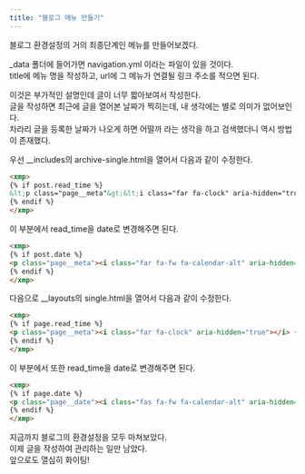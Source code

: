 ```yaml
---
title: "블로그 메뉴 만들기"
---
```


블로그 환경설정의 거의 최종단계인 메뉴를 만들어보겠다.  

_data 폴더에 들어가면 navigation.yml 이라는 파일이 있을 것이다.  
title에 메뉴 명을 작성하고, url에 그 메뉴가 연결될 링크 주소를 적으면 된다.  



이것은 부가적인 설명인데 글이 너무 짧아보여서 작성한다.  
글을 작성하면 최근에 글을 열어본 날짜가 찍히는데, 내 생각에는 별로 의미가 없어보인다.  
차라리 글을 등록한 날짜가 나오게 하면 어떨까 라는 생각을 하고 검색했더니 역시 방법이 존재했다.  

우선 __includes의 archive-single.html을 열어서 다음과 같이 수정한다.  
```html
<xmp>
{% if post.read_time %}
&lt;p class="page__meta"&gt;&lt;i class="far fa-clock" aria-hidden="true"&gt;&lt;/i&gt; {% include read-time.html %}&lt;/p&gt;
{% endif %}
</xmp>
```
이 부분에서 read_time을 date로 변경해주면 된다.  
```html
<xmp>
{% if post.date %}
<p class="page__meta"><i class="far fa-fw fa-calendar-alt" aria-hidden="true"></i> {{ post.date | date: "%B %d %Y" }}</p>
{% endif %}
</xmp>
```

다음으로 __layouts의 single.html을 열어서 다음과 같이 수정한다.  
```html
<xmp>
{% if page.read_time %}
<p class="page__meta"><i class="far fa-clock" aria-hidden="true"></i> {% include read-time.html %}</p>
{% endif %}
</xmp>
```
이 부분에서 또한 read_time을 date로 변경해주면 된다.  
```html
<xmp>
{% if page.date %}
<p class="page__date"><i class="fas fa-fw fa-calendar-alt" aria-hidden="true"></i> {{ site.data.ui-text[site.locale].date_label | default: "Updated:" }} <time datetime="{{ page.date | date_to_xmlschema }}">{{ page.date | date: "%B %d, %Y" }}</time></p>
{% endif %}
</xmp>
```

지금까지 블로그의 환경설정을 모두 마쳐보았다.  
이제 글을 작성하여 관리하는 일만 남았다.  
앞으로도 열심히 화이팅!
